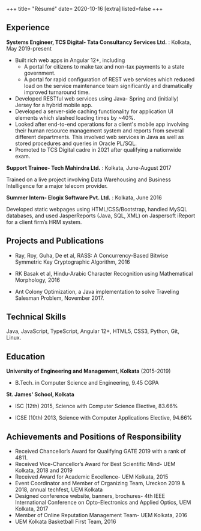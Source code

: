 +++
title= "Résumé"
date= 2020-10-16
[extra]
listed=false
+++
## Experience
**Systems Engineer, TCS Digital- Tata Consultancy Services Ltd.** : Kolkata, May 2019-present

- Built rich web apps in Angular 12+, including 
    - A portal for citizens to make tax and non-tax payments to a state government.
    - A portal for rapid configuration of REST web services which reduced load on the service maintenance team significantly and dramatically improved turnaround time.
- Developed RESTful web services using Java- Spring and (initially) Jersey for a hybrid mobile app.
- Developed a server-side caching functionality for application UI elements which slashed loading times by ~40%.
- Looked after end-to-end operations for a client's mobile app involving their human resource management system and reports from several different departments. This involved web services in Java as well as stored procedures and queries in Oracle PL/SQL.
- Promoted to TCS Digital cadre in 2021 after qualifying a nationwide exam.

**Support Trainee- Tech Mahindra Ltd.** : Kolkata, June-August 2017

Trained on a live project involving Data Warehousing and Business Intelligence for a major telecom provider.

**Summer Intern- Elogix Software Pvt. Ltd.** : Kolkata, June 2016

Developed static webpages using HTML/CSS/Bootstrap, handled MySQL databases, and used JasperReports (Java, SQL, XML) on Jaspersoft iReport for a client firm’s HRM system.

## Projects and Publications
* Ray, Roy, Guha, De et al, RASS: A Concurrency-Based Bitwise Symmetric Key Cryptographic Algorithm, 2016

* RK Basak et al, Hindu-Arabic Character Recognition using Mathematical Morphology, 2016

* Ant Colony Optimization, a Java implementation to solve Traveling Salesman Problem, November 2017.

## Technical Skills
Java, JavaScript, TypeScript, Angular 12+, HTML5, CSS3, Python, Git, Linux.

## Education
**University of Engineering and Management, Kolkata** (2015-2019) 

- B.Tech. in Computer Science and Engineering, 9.45 CGPA

**St. James' School, Kolkata**

- ISC (12th) 2015, Science with Computer Science Elective, 83.66%

- ICSE (10th) 2013, Science with Computer Applications Elective, 94.66%

## Achievements and Positions of Responsibility
* Received Chancellor’s Award for Qualifying GATE 2019 with a rank of 4811.
* Received Vice-Chancellor’s Award for Best Scientific Mind- UEM Kolkata, 2018 and 2019
* Received Award for Academic Excellence- UEM Kolkata, 2015
* Event Coordinator and Member of Organizing Team, Ureckon 2019 & 2018, annual techfest, UEM Kolkata
* Designed conference website, banners, brochures- 4th IEEE International Conference on Opto-Electronics and Applied Optics, UEM Kolkata, 2017
* Member of Online Reputation Management Team- UEM Kolkata, 2016
* UEM Kolkata Basketball First Team, 2016
